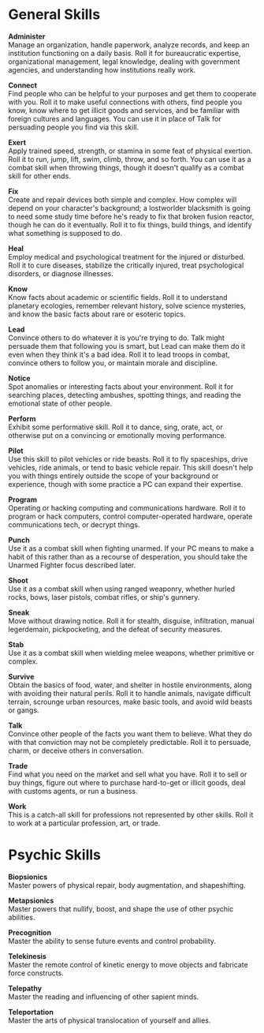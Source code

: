 # General Skills

**Administer**  
Manage an organization, handle paperwork, analyze records, and keep an institution functioning on a daily basis. Roll it for bureaucratic expertise, organizational management, legal knowledge, dealing with government agencies, and understanding how institutions really work.

**Connect**  
Find people who can be helpful to your purposes and get them to cooperate with you. Roll it to make useful connections with others, find people you know, know where to get illicit goods and services, and be familiar with foreign cultures and languages. You can use it in place of Talk for persuading people you find via this skill.

**Exert**  
Apply trained speed, strength, or stamina in some feat of physical exertion. Roll it to run, jump, lift, swim, climb, throw, and so forth. You can use it as a combat skill when throwing things, though it doesn't qualify as a combat skill for other ends.

**Fix**  
Create and repair devices both simple and complex. How complex will depend on your character's background; a lostworlder blacksmith is going to need some study time before he's ready to fix that broken fusion reactor, though he can do it eventually. Roll it to fix things, build things, and identify what something is supposed to do.

**Heal**  
Employ medical and psychological treatment for the injured or disturbed. Roll it to cure diseases, stabilize the critically injured, treat psychological disorders, or diagnose illnesses.

**Know**  
Know facts about academic or scientific fields. Roll it to understand planetary ecologies, remember relevant history, solve science mysteries, and know the basic facts about rare or esoteric topics.

**Lead**  
Convince others to do whatever it is you're trying to do. Talk might persuade them that following you is smart, but Lead can make them do it even when they think it's a bad idea. Roll it to lead troops in combat, convince others to follow you, or maintain morale and discipline.

**Notice**  
Spot anomalies or interesting facts about your environment. Roll it for searching places, detecting ambushes, spotting things, and reading the emotional state of other people.

**Perform**  
Exhibit some performative skill. Roll it to dance, sing, orate, act, or otherwise put on a convincing or emotionally moving performance.

**Pilot**  
Use this skill to pilot vehicles or ride beasts. Roll it to fly spaceships, drive vehicles, ride animals, or tend to basic vehicle repair. This skill doesn't help you with things entirely outside the scope of your background or experience, though with some practice a PC can expand their expertise.

**Program**  
Operating or hacking computing and communications hardware. Roll it to program or hack computers, control computer-operated hardware, operate communications tech, or decrypt things.

**Punch**  
Use it as a combat skill when fighting unarmed. If your PC means to make a habit of this rather than as a recourse of desperation, you should take the Unarmed Fighter focus described later.

**Shoot**  
Use it as a combat skill when using ranged weaponry, whether hurled rocks, bows, laser pistols, combat rifles, or ship's gunnery.

**Sneak**  
Move without drawing notice. Roll it for stealth, disguise, infiltration, manual legerdemain, pickpocketing, and the defeat of security measures.

**Stab**  
Use it as a combat skill when wielding melee weapons, whether primitive or complex.

**Survive**  
Obtain the basics of food, water, and shelter in hostile environments, along with avoiding their natural perils. Roll it to handle animals, navigate difficult terrain, scrounge urban resources, make basic tools, and avoid wild beasts or gangs.

**Talk**  
Convince other people of the facts you want them to believe. What they do with that conviction may not be completely predictable. Roll it to persuade, charm, or deceive others in conversation.

**Trade**  
Find what you need on the market and sell what you have. Roll it to sell or buy things, figure out where to purchase hard-to-get or illicit goods, deal with customs agents, or run a business.

**Work**  
This is a catch-all skill for professions not represented by other skills. Roll it to work at a particular profession, art, or trade.

# Psychic Skills

**Biopsionics**  
Master powers of physical repair, body augmentation, and shapeshifting.

**Metapsionics**  
Master powers that nullify, boost, and shape the use of other psychic abilities.

**Precognition**  
Master the ability to sense future events and control probability.

**Telekinesis**  
Master the remote control of kinetic energy to move objects and fabricate force constructs.

**Telepathy**  
Master the reading and influencing of other sapient minds.

**Teleportation**  
Master the arts of physical translocation of yourself and allies.